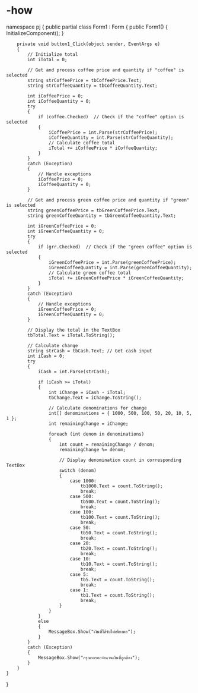 # -how
namespace pj
{
    public partial class Form1 : Form
    {
        public Form1()
        {
            InitializeComponent();
        }

        private void button1_Click(object sender, EventArgs e)
        {
            // Initialize total
            int iTotal = 0;

            // Get and process coffee price and quantity if "coffee" is selected
            string strCoffeePrice = tbCoffeePrice.Text;
            string strCoffeeQuantity = tbCoffeeQuantity.Text;

            int iCoffeePrice = 0;
            int iCoffeeQuantity = 0;
            try
            {
                if (coffee.Checked)  // Check if the "coffee" option is selected
                {
                    iCoffeePrice = int.Parse(strCoffeePrice);
                    iCoffeeQuantity = int.Parse(strCoffeeQuantity);
                    // Calculate coffee total
                    iTotal += iCoffeePrice * iCoffeeQuantity;
                }
            }
            catch (Exception)
            {
                // Handle exceptions
                iCoffeePrice = 0;
                iCoffeeQuantity = 0;
            }

            // Get and process green coffee price and quantity if "green" is selected
            string greenCoffeePrice = tbGreenCoffeePrice.Text;
            string greenCoffeeQuantity = tbGreenCoffeeQuantity.Text;

            int iGreenCoffeePrice = 0;
            int iGreenCoffeeQuantity = 0;
            try
            {
                if (grr.Checked)  // Check if the "green coffee" option is selected
                {
                    iGreenCoffeePrice = int.Parse(greenCoffeePrice);
                    iGreenCoffeeQuantity = int.Parse(greenCoffeeQuantity);
                    // Calculate green coffee total
                    iTotal += iGreenCoffeePrice * iGreenCoffeeQuantity;
                }
            }
            catch (Exception)
            {
                // Handle exceptions
                iGreenCoffeePrice = 0;
                iGreenCoffeeQuantity = 0;
            }

            // Display the total in the TextBox
            tbTotal.Text = iTotal.ToString();

            // Calculate change
            string strCash = tbCash.Text; // Get cash input
            int iCash = 0;
            try
            {
                iCash = int.Parse(strCash);

                if (iCash >= iTotal)
                {
                    int iChange = iCash - iTotal;
                    tbChange.Text = iChange.ToString();

                    // Calculate denominations for change
                    int[] denominations = { 1000, 500, 100, 50, 20, 10, 5, 1 };
                    int remainingChange = iChange;

                    foreach (int denom in denominations)
                    {
                        int count = remainingChange / denom;
                        remainingChange %= denom;

                        // Display denomination count in corresponding TextBox
                        switch (denom)
                        {
                            case 1000:
                                tb1000.Text = count.ToString();
                                break;
                            case 500:
                                tb500.Text = count.ToString();
                                break;
                            case 100:
                                tb100.Text = count.ToString();
                                break;
                            case 50:
                                tb50.Text = count.ToString();
                                break;
                            case 20:
                                tb20.Text = count.ToString();
                                break;
                            case 10:
                                tb10.Text = count.ToString();
                                break;
                            case 5:
                                tb5.Text = count.ToString();
                                break;
                            case 1:
                                tb1.Text = count.ToString();
                                break;
                        }
                    }
                }
                else
                {
                    MessageBox.Show("เงินที่ได้รับไม่เพียงพอ");
                }
            }
            catch (Exception)
            {
                MessageBox.Show("กรุณากรอกจำนวนเงินที่ถูกต้อง");
            }
        }
    }
}
